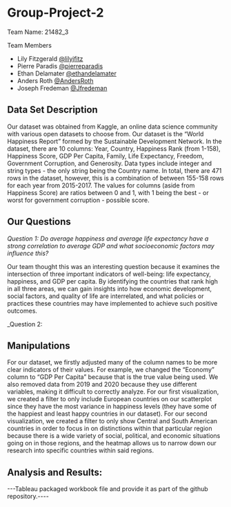 # Group-Project-2

Team Name: 21482_3

     
Team Members 

- Lily Fitzgerald  [@lilyjfitz](https://github.com/lilyjfitz)
- Pierre Paradis [@pierreparadis](https://github.com/pierreparadis)
- Ethan Delamater  [@ethandelamater](https://github.com/ethandelamater)
- Anders Roth [@AndersRoth](https://github.com/AndersRoth)
- Joseph Fredeman [@Jfredeman](https://github.com/Jfredeman)





## Data Set Description

Our dataset was obtained from Kaggle, an online data science community with various open datasets to choose from. Our dataset is the “World Happiness Report” formed by the Sustainable Development Network. In the dataset, there are 10 columns: Year, Country, Happiness Rank (from 1-158), Happiness Score, GDP Per Capita, Family, Life Expectancy, Freedom, Government Corruption, and Generosity. Data types include integer and string types - the only string being the Country name. In total, there are 471 rows in the dataset, however, this is a combination of between 155-158 rows for each year from 2015-2017. The values for columns (aside from Happiness Score) are ratios between 0 and 1, with 1 being the best - or worst for government corruption - possible score. 
 
## Our Questions
_Question 1: Do average happiness and average life expectancy have a strong correlation to average GDP and what socioeconomic factors may influence this?_

Our team thought this was an interesting question because it examines the intersection of three important indicators of well-being: life expectancy, happiness, and GDP per capita. By identifying the countries that rank high in all three areas, we can gain insights into how economic development, social factors, and quality of life are interrelated, and what policies or practices these countries may have implemented to achieve such positive outcomes.

_Question 2: 



## Manipulations 

For our dataset, we firstly adjusted many of the column names to be more clear indicators of their values. For example, we changed the “Economy” column to “GDP Per Capita” because that is the true value being used. We also removed data from 2019 and 2020 because they use different variables, making it difficult to correctly analyze. For our first visualization, we created a filter to only include European countries on our scatterplot since they have the most variance in happiness levels (they have some of the happiest and least happy countries in our dataset). For our second visualization, we created a filter to only show Central and South American countries in order to focus in on distinctions within that particular region because there is a wide variety of social, political, and economic situations going on in those regions, and the heatmap allows us to narrow down our research into specific countries within said regions. 



## Analysis and Results:
---Tableau packaged workbook file and provide it as part of the github repository.----

